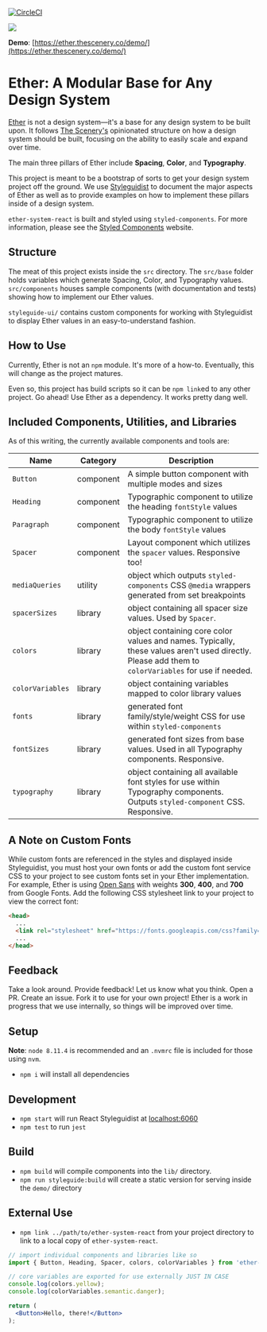 [![CircleCI](https://circleci.com/gh/wearethescenery/ether-system-react.svg?style=svg&circle-token=8482def59106e9768b0402426dcd6ef6a9aa3b60)](https://circleci.com/gh/wearethescenery/ether-system-react)

<a href="https://codeclimate.com/github/wearethescenery/ether-system-react/maintainability"><img src="https://api.codeclimate.com/v1/badges/a5d45be2a522c1a27ecb/maintainability" /></a>

**Demo**: [https://ether.thescenery.co/demo/](https://ether.thescenery.co/demo/)

# Ether: A Modular Base for Any Design System
[Ether](https://ether.thescenery.co) is not a design system&mdash;it's a base for any design system to be built upon. It follows [The Scenery's](https://thescenery.co/) opinionated structure on how a design system should be built, focusing on the ability to easily scale and expand over time.

The main three pillars of Ether include **Spacing**, **Color**, and **Typography**.

This project is meant to be a bootstrap of sorts to get your design system project off the ground. We use [Styleguidist](https://react-styleguidist.js.org/) to document the major aspects of Ether as well as to provide examples on how to implement these pillars inside of a design system.

`ether-system-react` is built and styled using `styled-components`. For more information, please see the [Styled Components](https://www.styled-components.com/) website.

## Structure
The meat of this project exists inside the `src` directory. The `src/base` folder holds variables which generate Spacing, Color, and Typography values. `src/components` houses sample components (with documentation and tests) showing how to implement our Ether values.

`styleguide-ui/` contains custom components for working with Styleguidist to display Ether values in an easy-to-understand fashion.

## How to Use
Currently, Ether is not an `npm` module. It's more of a how-to. Eventually, this will change as the project matures.

Even so, this project has build scripts so it can be `npm link`ed to any other project. Go ahead! Use Ether as a dependency. It works pretty dang well.

## Included Components, Utilities, and Libraries
As of this writing, the currently available components and tools are:

| Name | Category | Description
| --- | --- | --- |
| `Button` | component | A simple button component with multiple modes and sizes
| `Heading` | component | Typographic component to utilize the heading `fontStyle` values
| `Paragraph` | component | Typographic component to utilize the body `fontStyle` values
| `Spacer` | component | Layout component which utilizes the `spacer` values. Responsive too!
| `mediaQueries` | utility | object which outputs `styled-components` CSS `@media` wrappers generated from set breakpoints
| `spacerSizes` | library | object containing all spacer size values. Used by `Spacer`.
| `colors` | library | object containing core color values and names. Typically, these values aren't used directly. Please add them to `colorVariables` for use if needed.
| `colorVariables` | library | object containing variables mapped to color library values
| `fonts` | library | generated font family/style/weight CSS for use within `styled-components`
| `fontSizes` | library | generated font sizes from base values. Used in all Typography components. Responsive.
| `typography` | library | object containing all available font styles for use within Typography components. Outputs `styled-component` CSS. Responsive.

## A Note on Custom Fonts
While custom fonts are referenced in the styles and displayed inside Styleguidist, you must host your own fonts or add the custom font service CSS to your project to see custom fonts set in your Ether implementation. For example, Ether is using [Open Sans](https://fonts.google.com/specimen/Open+Sans) with weights **300**, **400**, and **700** from Google Fonts. Add the following CSS stylesheet link to your project to view the correct font:

```html
<head>
  ...
  <link rel="stylesheet" href="https://fonts.googleapis.com/css?family=Open+Sans:300,400,700">
  ...
</head>
```

## Feedback
Take a look around. Provide feedback! Let us know what you think. Open a PR. Create an issue. Fork it to use for your own project! Ether is a work in progress that we use internally, so things will be improved over time.

## Setup
**Note**: `node 8.11.4` is recommended and an `.nvmrc` file is included for those using `nvm`.

* `npm i` will install all dependencies

## Development

* `npm start` will run React Styleguidist at [localhost:6060](http://localhost:6060)
* `npm test` to run `jest`

## Build
* `npm build` will compile components into the `lib/` directory.
* `npm run styleguide:build` will create a static version for serving inside the `demo/` directory

## External Use
* `npm link ../path/to/ether-system-react` from your project directory to link to a local copy of `ether-system-react`.
```jsx
// import individual components and libraries like so
import { Button, Heading, Spacer, colors, colorVariables } from 'ether-system-react';

// core variables are exported for use externally JUST IN CASE
console.log(colors.yellow);
console.log(colorVariables.semantic.danger);

return (
  <Button>Hello, there!</Button>
);
```
